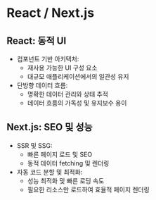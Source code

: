 # React / Next.js

## React: 동적 UI

- 컴포넌트 기반 아키텍처:
  - 재사용 가능한 UI 구성 요소
  - 대규모 애플리케이션에서의 일관성 유지
- 단방향 데이터 흐름:
  - 명확한 데이터 관리와 상태 추적
  - 데이터 흐름의 가독성 및 유지보수 용이

## Next.js: SEO 및 성능

- SSR 및 SSG:
  - 빠른 페이지 로드 및 SEO
  - 동적 데이터 fetching 및 렌더링
- 자동 코드 분할 및 최적화:
  - 성능 최적화 및 빠른 로딩 속도
  - 필요한 리소스만 로드하여 효율적 페이지 렌더링
